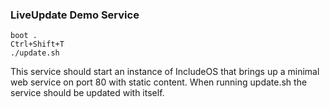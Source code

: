 ### LiveUpdate Demo Service

```
boot .
Ctrl+Shift+T
./update.sh
```

This service should start an instance of IncludeOS that brings up a minimal web service on port 80 with static content. When running update.sh the service should be updated with itself.
